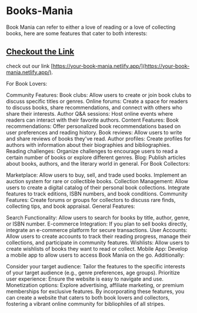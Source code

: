  # Books-Mania

 Book Mania can refer to either a love of reading or a love of collecting books, here are some features that cater to both interests:

 ## [Checkout the Link](https://your-book-mania.netlify.app/)

 check out our link [https://your-book-mania.netlify.app/](https://your-book-mania.netlify.app/).

For Book Lovers:

Community Features:
Book clubs: Allow users to create or join book clubs to discuss specific titles or genres.
Online forums: Create a space for readers to discuss books, share recommendations, and connect with others who share their interests.
Author Q&A sessions: Host online events where readers can interact with their favorite authors.
Content Features:
Book recommendations: Offer personalized book recommendations based on user preferences and reading history.
Book reviews: Allow users to write and share reviews of books they've read.
Author profiles: Create profiles for authors with information about their biographies and bibliographies.
Reading challenges: Organize challenges to encourage users to read a certain number of books or explore different genres.
Blog: Publish articles about books, authors, and the literary world in general.
For Book Collectors:

Marketplace:
Allow users to buy, sell, and trade used books.
Implement an auction system for rare or collectible books.
Collection Management:
Allow users to create a digital catalog of their personal book collections.
Integrate features to track editions, ISBN numbers, and book conditions.
Community Features:
Create forums or groups for collectors to discuss rare finds, collecting tips, and book appraisal.
General Features:

Search Functionality: Allow users to search for books by title, author, genre, or ISBN number.
E-commerce Integration: If you plan to sell books directly, integrate an e-commerce platform for secure transactions.
User Accounts: Allow users to create accounts to track their reading progress, manage their collections, and participate in community features.
Wishlists: Allow users to create wishlists of books they want to read or collect.
Mobile App: Develop a mobile app to allow users to access Book Mania on the go.
Additionally:

Consider your target audience: Tailor the features to the specific interests of your target audience (e.g., genre preferences, age groups).
Prioritize user experience: Ensure the website is easy to navigate and use.
Monetization options: Explore advertising, affiliate marketing, or premium memberships for exclusive features.
By incorporating these features, you can create a website that caters to both book lovers and collectors, fostering a vibrant online community for bibliophiles of all stripes.